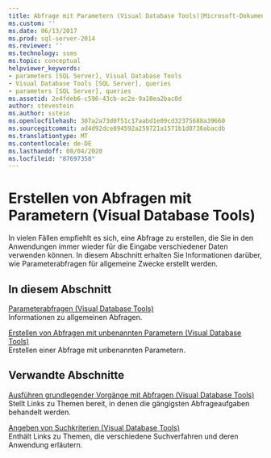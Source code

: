 ```yaml
---
title: Abfrage mit Parametern (Visual Database Tools)|Microsoft-Dokumentation
ms.custom: ''
ms.date: 06/13/2017
ms.prod: sql-server-2014
ms.reviewer: ''
ms.technology: ssms
ms.topic: conceptual
helpviewer_keywords:
- parameters [SQL Server], Visual Database Tools
- Visual Database Tools [SQL Server], queries
- parameters [SQL Server], queries
ms.assetid: 2e4fdeb6-c596-43cb-ac2e-9a18ea2bac0d
author: stevestein
ms.author: sstein
ms.openlocfilehash: 307a2a73d0f51c17aabd1e09cd32375688a39660
ms.sourcegitcommit: ad4d92dce894592a259721a1571b1d8736abacdb
ms.translationtype: MT
ms.contentlocale: de-DE
ms.lasthandoff: 08/04/2020
ms.locfileid: "87697358"
---
```

# <a name="query-with-parameters-visual-database-tools"></a>Erstellen von Abfragen mit Parametern (Visual Database Tools)
  In vielen Fällen empfiehlt es sich, eine Abfrage zu erstellen, die Sie in den Anwendungen immer wieder für die Eingabe verschiedener Daten verwenden können. In diesem Abschnitt erhalten Sie Informationen darüber, wie Parameterabfragen für allgemeine Zwecke erstellt werden.  
  
## <a name="in-this-section"></a>In diesem Abschnitt  
 [Parameterabfragen &#40;Visual Database Tools&#41;](visual-database-tools.md)  
 Informationen zu allgemeinen Abfragen.  
  
 [Erstellen von Abfragen mit unbenannten Parametern &#40;Visual Database Tools&#41;](create-queries-with-unnamed-parameters-visual-database-tools.md)  
 Erstellen einer Abfrage mit unbenannten Parametern.  
  
## <a name="related-sections"></a>Verwandte Abschnitte  
 [Ausführen grundlegender Vorgänge mit Abfragen &#40;Visual Database Tools&#41;](perform-basic-operations-with-queries-visual-database-tools.md)  
 Stellt Links zu Themen bereit, in denen die gängigsten Abfrageaufgaben behandelt werden.  
  
 [Angeben von Suchkriterien &#40;Visual Database Tools&#41;](specify-search-criteria-visual-database-tools.md)  
 Enthält Links zu Themen, die verschiedene Suchverfahren und deren Anwendung erläutern.  
  
  
